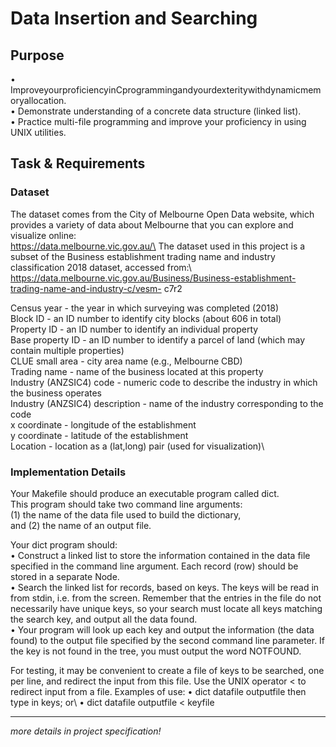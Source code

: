 # Data Insertion and Searching

## Purpose
• ImproveyourproficiencyinCprogrammingandyourdexteritywithdynamicmemoryallocation.\
• Demonstrate understanding of a concrete data structure (linked list).\
• Practice multi-file programming and improve your proficiency in using UNIX utilities.

## Task & Requirements

### Dataset
The dataset comes from the City of Melbourne Open Data website, which provides a variety of data about Melbourne that you can explore and visualize online:\
https://data.melbourne.vic.gov.au/\
The dataset used in this project is a subset of the Business establishment trading name and industry classification 2018 dataset, accessed from:\ https://data.melbourne.vic.gov.au/Business/Business-establishment-trading-name-and-industry-c/vesm- c7r2

Census year - the year in which surveying was completed (2018)\
Block ID - an ID number to identify city blocks (about 606 in total)\
Property ID - an ID number to identify an individual property\
Base property ID - an ID number to identify a parcel of land (which may contain multiple properties)\
CLUE small area - city area name (e.g., Melbourne CBD)\
Trading name - name of the business located at this property\
Industry (ANZSIC4) code - numeric code to describe the industry in which the business operates\
Industry (ANZSIC4) description - name of the industry corresponding to the code\
x coordinate - longitude of the establishment\
y coordinate - latitude of the establishment\
Location - location as a (lat,long) pair (used for visualization)\

### Implementation Details
Your Makefile should produce an executable program called dict. \
This program should take two command line arguments: \
(1) the name of the data file used to build the dictionary,\
and (2) the name of an output file.

Your dict program should:\
• Construct a linked list to store the information contained in the data file specified in the command line argument. Each record (row) should be stored in a separate Node.\
• Search the linked list for records, based on keys. The keys will be read in from stdin, i.e. from the screen. Remember that the entries in the file do not necessarily have unique keys, so your search must locate all keys matching the search key, and output all the data found.\
• Your program will look up each key and output the information (the data found) to the output file specified by the second command line parameter. If the key is not found in the tree, you must output the word NOTFOUND.

For testing, it may be convenient to create a file of keys to be searched, one per line, and redirect the input from this file. Use the UNIX operator < to redirect input from a file.
Examples of use:
• dict datafile outputfile then type in keys; or\ 
• dict datafile outputfile < keyfile

***
_more details in project specification!_

